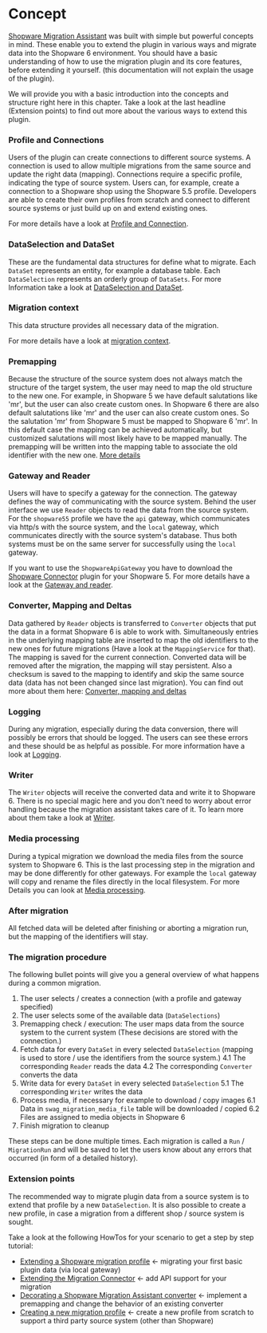 # Concept



[Shopware Migration Assistant](https://github.com/shopware/SwagMigrationAssistant) was built with simple but powerful concepts in mind. These enable you to extend the plugin in various ways and migrate data into the Shopware 6 environment. You should have a basic understanding of how to use the migration plugin and its core features, before extending it yourself. \(this documentation will not explain the usage of the plugin\).

We will provide you with a basic introduction into the concepts and structure right here in this chapter. Take a look at the last headline \(Extension points\) to find out more about the various ways to extend this plugin.

### Profile and Connections <a id="profile-and-connections"></a>

Users of the plugin can create connections to different source systems. A connection is used to allow multiple migrations from the same source and update the right data \(mapping\). Connections require a specific profile, indicating the type of source system. Users can, for example, create a connection to a Shopware shop using the Shopware 5.5 profile. Developers are able to create their own profiles from scratch and connect to different source systems or just build up on and extend existing ones.

For more details have a look at [Profile and Connection](https://docs.shopware.com/en/shopware-platform-dev-en/references-internals/plugins/shopware-migration-assistant/profile-and-connection).

### DataSelection and DataSet <a id="dataselection-and-dataset"></a>

These are the fundamental data structures for define what to migrate. Each `DataSet` represents an entity, for example a database table. Each `DataSelection` represents an orderly group of `DataSets`. For more Information take a look at [DataSelection and DataSet](https://docs.shopware.com/en/shopware-platform-dev-en/references-internals/plugins/shopware-migration-assistant/dataselection-and-dataset).

### Migration context <a id="migration-context"></a>

This data structure provides all necessary data of the migration.

For more details have a look at [migration context](https://docs.shopware.com/en/shopware-platform-dev-en/references-internals/plugins/shopware-migration-assistant/migration-context).

### Premapping <a id="premapping"></a>

Because the structure of the source system does not always match the structure of the target system, the user may need to map the old structure to the new one. For example, in Shopware 5 we have default salutations like 'mr', but the user can also create custom ones. In Shopware 6 there are also default salutations like 'mr' and the user can also create custom ones. So the salutation 'mr' from Shopware 5 must be mapped to Shopware 6 'mr'. In this default case the mapping can be achieved automatically, but customized salutations will most likely have to be mapped manually. The premapping will be written into the mapping table to associate the old identifier with the new one. [More details](https://docs.shopware.com/en/shopware-platform-dev-en/references-internals/plugins/shopware-migration-assistant/premapping)

### Gateway and Reader <a id="gateway-and-reader"></a>

Users will have to specify a gateway for the connection. The gateway defines the way of communicating with the source system. Behind the user interface we use `Reader` objects to read the data from the source system. For the `shopware55` profile we have the `api` gateway, which communicates via http/s with the source system, and the `local` gateway, which communicates directly with the source system's database. Thus both systems must be on the same server for successfully using the `local` gateway.

If you want to use the `ShopwareApiGateway` you have to download the [Shopware Connector](https://github.com/shopware/SwagMigrationConnector) plugin for your Shopware 5. For more details have a look at the [Gateway and reader](https://docs.shopware.com/en/shopware-platform-dev-en/references-internals/plugins/shopware-migration-assistant/gateway-and-reader).

### Converter, Mapping and Deltas <a id="converter-mapping-and-deltas"></a>

Data gathered by `Reader` objects is transferred to `Converter` objects that put the data in a format Shopware 6 is able to work with. Simultaneously entries in the underlying mapping table are inserted to map the old identifiers to the new ones for future migrations \(Have a look at the `MappingService` for that\). The mapping is saved for the current connection. Converted data will be removed after the migration, the mapping will stay persistent. Also a checksum is saved to the mapping to identify and skip the same source data \(data has not been changed since last migration\). You can find out more about them here: [Converter, mapping and deltas](https://docs.shopware.com/en/shopware-platform-dev-en/references-internals/plugins/shopware-migration-assistant/converter-and-mapping)

### Logging <a id="logging"></a>

During any migration, especially during the data conversion, there will possibly be errors that should be logged. The users can see these errors and these should be as helpful as possible. For more information have a look at [Logging](https://docs.shopware.com/en/shopware-platform-dev-en/references-internals/plugins/shopware-migration-assistant/logging).

### Writer <a id="writer"></a>

The `Writer` objects will receive the converted data and write it to Shopware 6. There is no special magic here and you don't need to worry about error handling because the migration assistant takes care of it. To learn more about them take a look at [Writer](https://docs.shopware.com/en/shopware-platform-dev-en/references-internals/plugins/shopware-migration-assistant/writer).

### Media processing <a id="media-processing"></a>

During a typical migration we download the media files from the source system to Shopware 6. This is the last processing step in the migration and may be done differently for other gateways. For example the `local` gateway will copy and rename the files directly in the local filesystem. For more Details you can look at [Media processing](https://docs.shopware.com/en/shopware-platform-dev-en/references-internals/plugins/shopware-migration-assistant/media-processing).

### After migration <a id="after-migration"></a>

All fetched data will be deleted after finishing or aborting a migration run, but the mapping of the identifiers will stay.

### The migration procedure <a id="the-migration-procedure"></a>

The following bullet points will give you a general overview of what happens during a common migration.

1. The user selects / creates a connection \(with a profile and gateway specified\)
2. The user selects some of the available data \(`DataSelections`\)
3. Premapping check / execution: The user maps data from the source system to the current system \(These decisions are stored with the connection.\)
4. Fetch data for every `DataSet` in every selected `DataSelection` \(mapping is used to store / use the identifiers from the source system.\) 4.1 The corresponding `Reader` reads the data 4.2 The corresponding `Converter` converts the data
5. Write data for every `DataSet` in every selected `DataSelection` 5.1 The corresponding `Writer` writes the data
6. Process media, if necessary for example to download / copy images 6.1 Data in `swag_migration_media_file` table will be downloaded / copied 6.2 Files are assigned to media objects in Shopware 6
7. Finish migration to cleanup

These steps can be done multiple times. Each migration is called a `Run` / `MigrationRun` and will be saved to let the users know about any errors that occurred \(in form of a detailed history\).

### Extension points <a id="extension-points"></a>

The recommended way to migrate plugin data from a source system is to extend that profile by a new `DataSelection`. It is also possible to create a new profile, in case a migration from a different shop / source system is sought.

Take a look at the following HowTos for your scenario to get a step by step tutorial:

* [Extending a Shopware migration profile](https://docs.shopware.com/en/shopware-platform-dev-en/how-to/extend-shopware-migration-profile) &lt;- migrating your first basic plugin data \(via local gateway\)
* [Extending the Migration Connector](https://docs.shopware.com/en/shopware-platform-dev-en/how-to/extend-shopware-migration-connector) &lt;- add API support for your migration
* [Decorating a Shopware Migration Assistant converter](https://docs.shopware.com/en/shopware-platform-dev-en/how-to/decorate-shopware-migration-converter) &lt;- implement a premapping and change the behavior of an existing converter
* [Creating a new migration profile](https://docs.shopware.com/en/shopware-platform-dev-en/how-to/create-migration-profile) &lt;- create a new profile from scratch to support a third party source system \(other than Shopware\)

